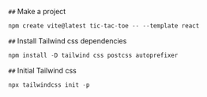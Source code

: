 `##` Make a project
```javascript 
npm create vite@latest tic-tac-toe -- --template react
```
`##` Install Tailwind css dependencies
```javascript
npm install -D tailwind css postcss autoprefixer
```
`##` Initial Tailwind css
```javascript
npx tailwindcss init -p
```

